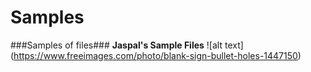 # Samples
###Samples of files###
**Jaspal's Sample Files**
![alt text] (https://www.freeimages.com/photo/blank-sign-bullet-holes-1447150)
